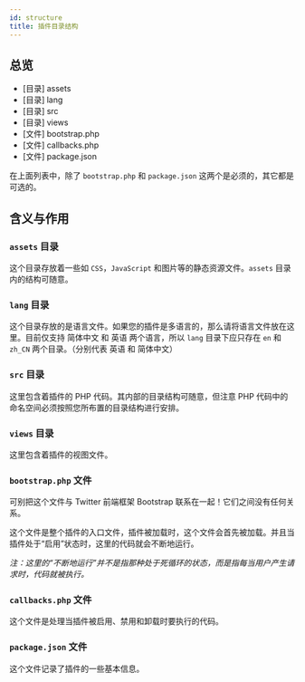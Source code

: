 ```yaml
---
id: structure
title: 插件目录结构
---
```


## 总览

- [目录] assets
- [目录] lang
- [目录] src
- [目录] views
- [文件] bootstrap.php
- [文件] callbacks.php
- [文件] package.json

在上面列表中，除了 `bootstrap.php` 和 `package.json` 这两个是必须的，其它都是可选的。

## 含义与作用

### `assets` 目录

这个目录存放着一些如 `CSS`，`JavaScript` 和图片等的静态资源文件。`assets` 目录内的结构可随意。

### `lang` 目录

这个目录存放的是语言文件。如果您的插件是多语言的，那么请将语言文件放在这里。目前仅支持 简体中文 和 英语 两个语言，所以 `lang` 目录下应只存在 `en` 和 `zh_CN` 两个目录。（分别代表 英语 和 简体中文）

### `src` 目录

这里包含着插件的 PHP 代码。其内部的目录结构可随意，但注意 PHP 代码中的命名空间必须按照您所布置的目录结构进行安排。

### `views` 目录

这里包含着插件的视图文件。

### `bootstrap.php` 文件

可别把这个文件与 Twitter 前端框架 Bootstrap 联系在一起！它们之间没有任何关系。

这个文件是整个插件的入口文件，插件被加载时，这个文件会首先被加载。并且当插件处于“启用”状态时，这里的代码就会不断地运行。

*注：这里的“不断地运行”并不是指那种处于死循环的状态，而是指每当用户产生请求时，代码就被执行。*

### `callbacks.php` 文件

这个文件是处理当插件被启用、禁用和卸载时要执行的代码。

### `package.json` 文件

这个文件记录了插件的一些基本信息。

